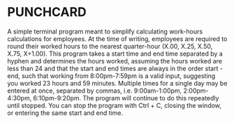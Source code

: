 # PUNCHCARD
A simple terminal program meant to simplify calculating work-hours calculations
for employees. At the time of writing, employees are required to round their
worked hours to the nearest quarter-hour (X.00, X.25, X.50, X.75, X+1.00). This
program takes a start time and end time separated by a hyphen and determines the
hours worked, assuming the hours worked are less than 24 and that the start and
end times are always in the order start - end, such that working from
8:00pm-7:59pm is a valid input, suggesting you worked 23 hours and 59 minutes.
Multiple times for a single day may be entered at once, separated by commas,
i.e. 9:00am-1:00pm, 2:00pm-4:30pm, 6:10pm-9:20pm. The program will continue to
do this repeatedly until stopped. You can stop the program with Ctrl + C,
closing the window, or entering the same start and end time.
